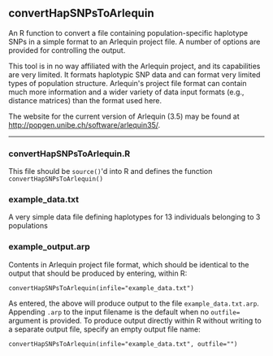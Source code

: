 convertHapSNPsToArlequin
------------------------

An R function to convert a file containing population-specific haplotype SNPs
in a simple format to an Arlequin project file.  A number of options are
provided for controlling the output.

This tool is in no way affiliated with the Arlequin project, and its
capabilities are very limited.  It formats haplotypic SNP data and can format
very limited types of population structure. Arlequin's project file format can
contain much more information and a wider variety of data input formats (e.g.,
distance matrices) than the format used here.

The website for the current version of Arlequin (3.5) may be found at <http://popgen.unibe.ch/software/arlequin35/>.

* * *

### convertHapSNPsToArlequin.R

This file should be `source()`'d into R and defines the function `convertHapSNPsToArlequin()`

### example_data.txt

A very simple data file defining haplotypes for 13 individuals belonging to 3 populations

### example_output.arp

Contents in Arlequin project file format, which should be identical to the
output that should be produced by entering, within R:

    convertHapSNPsToArlequin(infile="example_data.txt")

As entered, the above will produce output to the file `example_data.txt.arp`.  Appending
`.arp` to the input filename is the default when no `outfile=` argument is provided.
To produce output directly within R without writing to a separate output
file, specify an empty output file name:

    convertHapSNPsToArlequin(infile="example_data.txt", outfile="")

